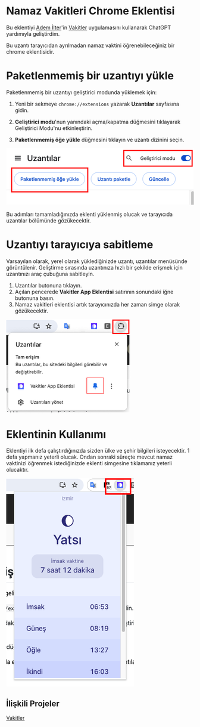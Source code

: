 # Namaz Vakitleri Chrome Eklentisi

Bu eklentiyi [Adem İlter](https://ademilter.com/)'in [Vakitler](https://github.com/ademilter/vakitler) uygulamasını kullanarak ChatGPT yardımıyla geliştirdim.

Bu uzantı tarayıcıdan ayrılmadan namaz vaktini öğrenebileceğiniz bir chrome eklentisidir.

# Paketlenmemiş bir uzantıyı yükle

Paketlenmemiş bir uzantıyı geliştirici modunda yüklemek için:

    
1. Yeni bir sekmeye `chrome://extensions` yazarak **Uzantılar** sayfasına gidin.

2. **Geliştirici modu**'nun yanındaki açma/kapatma düğmesini tıklayarak Geliştirici Modu'nu etkinleştirin.

3. **Paketlenmemiş öğe yükle** düğmesini tıklayın ve uzantı dizinini seçin.



![UzantıYükleme](https://raw.githubusercontent.com/tolgahand/Prayer-Times-Chrome-Extension/main/resimler/chrome-1.png)


Bu adımları tamamladığınızda eklenti yüklenmiş olucak ve tarayıcıda uzantılar bölümünde gözükecektir.


# Uzantıyı tarayıcıya sabitleme

Varsayılan olarak, yerel olarak yüklediğinizde uzantı, uzantılar menüsünde görüntülenir. Geliştirme sırasında uzantınıza hızlı bir şekilde erişmek için uzantınızı araç çubuğuna sabitleyin.

1. Uzantılar butonuna tıklayın.
2. Açılan pencerede **Vakitler App Eklentisi** satırının sonundaki iğne butonuna basın.
3. Namaz vakitleri eklentisi artık tarayıcınızda her zaman simge olarak gözükecektir.


![UzantıSabitleme](https://raw.githubusercontent.com/tolgahand/Prayer-Times-Chrome-Extension/main/resimler/Chrome-Sabitleme.png)


# Eklentinin Kullanımı

Eklentiyi ilk defa çalıştırdığınızda sizden ülke ve şehir bilgileri isteyecektir. 1 defa yapmanız yeterli olucak. Ondan sonraki süreçte mevcut namaz vaktinizi öğrenmek istediğinizde eklenti simgesine tıklamanız yeterli olucaktır.


![LogUzantıKullanımı](https://raw.githubusercontent.com/tolgahand/Prayer-Times-Chrome-Extension/main/resimler/NamazVakti.png)



## İlişkili Projeler


[Vakitler](https://github.com/ademilter/vakitler)
